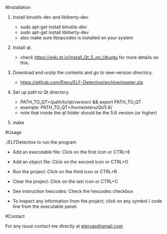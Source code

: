 #Installation

1. Install binutils-dev and libiberty-dev.
    * sudo apt-get install binutils-dev
    * sudo apt-get install libiberty-dev
    * also make sure libopcodes is installed on your system

2. Install qt.
    * check https://wiki.qt.io/Install_Qt_5_on_Ubuntu for more details on this.

3. Download and unzip the contents and go to new-version directory.
    * https://github.com/Eteru/ELF-Detective/archive/master.zip

4. Set up path to Qt directory.
    * PATH_TO_QT=/path/to/qt/version/ && export PATH_TO_QT
    * example: PATH_TO_QT=/home/eteru/Qt/5.6/
    * note that inside the qt folder should be the 5.6 version (or higher)

5. make

#Usage

./ELFDetective to run the program

* Add an executable file: Click on the first icon or CTRL+E
* Add an object file: Click on the second icon or CTRL+O
* Run the project: Click on the third icon or CTRL+R
* Clear the project: Click on the last icon or CTRL+C
* See instruction hexcodes: Check the hexcodes checkbox

* To inspect any information from the project, click on any symbol / code line from the executable panel.

#Contact

For any issue contact me directly at eteruas@gmail.com
